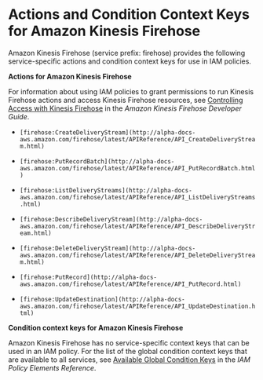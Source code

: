 # Actions and Condition Context Keys for Amazon Kinesis Firehose<a name="list_firehose"></a>

Amazon Kinesis Firehose \(service prefix: firehose\) provides the following service\-specific actions and condition context keys for use in IAM policies\.

**Actions for Amazon Kinesis Firehose**

For information about using IAM policies to grant permissions to run Kinesis Firehose actions and access Kinesis Firehose resources, see [Controlling Access with Kinesis Firehose](http://alpha-docs-aws.amazon.com/firehose/latest/dev/controlling-access.html) in the *Amazon Kinesis Firehose Developer Guide*\.

+ `[firehose:CreateDeliveryStream](http://alpha-docs-aws.amazon.com/firehose/latest/APIReference/API_CreateDeliveryStream.html)`

+ `[firehose:PutRecordBatch](http://alpha-docs-aws.amazon.com/firehose/latest/APIReference/API_PutRecordBatch.html)`

+ `[firehose:ListDeliveryStreams](http://alpha-docs-aws.amazon.com/firehose/latest/APIReference/API_ListDeliveryStreams.html)`

+ `[firehose:DescribeDeliveryStream](http://alpha-docs-aws.amazon.com/firehose/latest/APIReference/API_DescribeDeliveryStream.html)`

+ `[firehose:DeleteDeliveryStream](http://alpha-docs-aws.amazon.com/firehose/latest/APIReference/API_DeleteDeliveryStream.html)`

+ `[firehose:PutRecord](http://alpha-docs-aws.amazon.com/firehose/latest/APIReference/API_PutRecord.html)`

+ `[firehose:UpdateDestination](http://alpha-docs-aws.amazon.com/firehose/latest/APIReference/API_UpdateDestination.html)`

**Condition context keys for Amazon Kinesis Firehose**

Amazon Kinesis Firehose has no service\-specific context keys that can be used in an IAM policy\. For the list of the global condition context keys that are available to all services, see [Available Global Condition Keys](reference_policies_condition-keys.md#AvailableKeys) in the *IAM Policy Elements Reference*\.